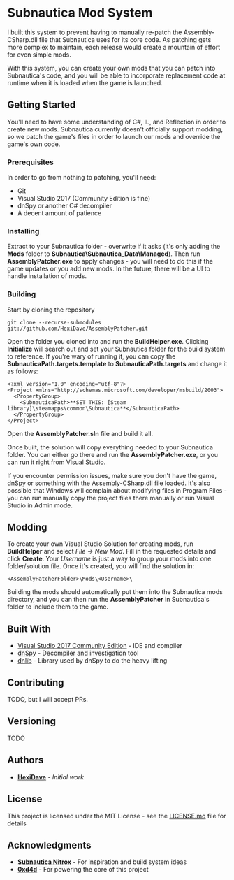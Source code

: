 # Subnautica Mod System

I built this system to prevent having to manually re-patch the Assembly-CSharp.dll file that Subnautica uses for its core code. As patching gets more complex to maintain, each release would create a mountain of effort for even simple mods.

With this system, you can create your own mods that you can patch into Subnautica's code, and you will be able to incorporate replacement code at runtime when it is loaded when the game is launched. 

## Getting Started

You'll need to have some understanding of C#, IL, and Reflection in order to create new mods. Subnautica currently doesn't officially support modding, so we patch the game's files in order to launch our mods and override the game's own code.

### Prerequisites

In order to go from nothing to patching, you'll need:

* Git
* Visual Studio 2017 (Community Edition is fine)
* dnSpy or another C# decompiler
* A decent amount of patience

### Installing

Extract to your Subnautica folder - overwrite if it asks (it's only adding the **Mods** folder to **Subnautica\Subnautica_Data\Managed**). Then run **AssemblyPatcher.exe** to apply changes - you will need to do this if the game updates or you add new mods. In the future, there will be a UI to handle installation of mods.

### Building

Start by cloning the repository

```
git clone --recurse-submodules git://github.com/HexiDave/AssemblyPatcher.git
```

Open the folder you cloned into and run the **BuildHelper.exe**. Clicking **Initialize** will search out and set your Subnautica folder for the build system to reference. If you're wary of running it, you can copy the **SubnauticaPath.targets.template** to **SubnauticaPath.targets** and change it as follows:

```
<?xml version="1.0" encoding="utf-8"?>
<Project xmlns="http://schemas.microsoft.com/developer/msbuild/2003">
  <PropertyGroup>
    <SubnauticaPath>**SET THIS: [Steam library]\steamapps\common\Subnautica**</SubnauticaPath>
  </PropertyGroup>
</Project>
```

Open the **AssemblyPatcher.sln** file and build it all. 

Once built, the solution will copy everything needed to your Subnautica folder. You can either go there and run the **AssemblyPatcher.exe**, or you can run it right from Visual Studio.

If you encounter permission issues, make sure you don't have the game, dnSpy or something with the Assembly-CSharp.dll file loaded. It's also possible that Windows will complain about modifying files in Program Files - you can run manually copy the project files there manually or run Visual Studio in Admin mode. 

## Modding

To create your own Visual Studio Solution for creating mods, run **BuildHelper** and select _File -> New Mod_. Fill in the requested details and click **Create**. Your _Username_ is just a way to group your mods into one folder/solution file. Once it's created, you will find the solution in:

```
<AssemblyPatcherFolder>\Mods\<Username>\
```

Building the mods should automatically put them into the Subnautica mods directory, and you can then run the **AssemblyPatcher** in Subnautica's folder to include them to the game.

## Built With

* [Visual Studio 2017 Community Edition](https://www.visualstudio.com/downloads/) - IDE and compiler
* [dnSpy](https://github.com/0xd4d/dnSpy) - Decompiler and investigation tool
* [dnlib](https://github.com/0xd4d/dnlib) - Library used by dnSpy to do the heavy lifting

## Contributing

TODO, but I will accept PRs. 

## Versioning

TODO

## Authors

* **[HexiDave](https://github.com/HexiDave)** - *Initial work*

## License

This project is licensed under the MIT License - see the [LICENSE.md](LICENSE.md) file for details

## Acknowledgments

* **[Subnautica Nitrox](https://github.com/SubnauticaNitrox/Nitrox)** - For inspiration and build system ideas
* **[0xd4d](https://github.com/0xd4d)** - For powering the core of this project

